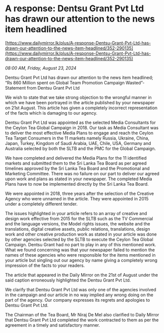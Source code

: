 # A response: Dentsu Grant Pvt Ltd has drawn our attention to the news item headlined

[https://www.dailymirror.lk/plus/A-response-Dentsu-Grant-Pvt-Ltd-has-drawn-our-attention-to-the-news-item-headlined/352-290135](https://www.dailymirror.lk/plus/A-response-Dentsu-Grant-Pvt-Ltd-has-drawn-our-attention-to-the-news-item-headlined/352-290135)

*08:00 AM, Friday, August 23, 2024*

Dentsu Grant Pvt Ltd has drawn our attention to the news item headlined; “Rs 860 Million spent on Global Team Promotion Campaign Wasted”- Statement from Dentsu Grant Pvt Ltd

We wish to state that we take strong objection to the wrongful manner in which we have been portrayed in the article published by your newspaper on 21st August. This article has given a completely incorrect representation of the facts which is damaging to our agency.

Dentsu Grant Pvt Ltd was appointed as the selected Media Consultants for the Ceylon Tea Global Campaign in 2018. Our task as Media Consultant was to deliver the most effective Media Plans to engage and reach the Ceylon Tea Target Consumers in the 11 markets namely Russia, Ukraine, China, Japan, Turkey, Kingdom of Saudi Arabia, UAE, Chile, USA, Germany and Australia selected by both the SLTB and the PMC for the Global Campaign.

We have completed and delivered the Media Plans for the 11 identified markets and submitted them to the Sri Lanka Tea Board as per agreed timelines approved by the Sri Lanka Tea Board and the Promotional and Marketing Committee. There was no failure on our part to deliver our agreed upon work and plans as stated in your newspaper. The completed Media Plans have to now be implemented directly by the Sri Lanka Tea Board.

We were appointed in 2018, three years after the selection of the Creative Agency who were unnamed in the article. They were appointed in 2015 under a completely different tender.

The issues highlighted in your article refers to an array of creative and design work effective from 2015 for the SLTB such as the TV Commercial and the language versions, the Model rights issues, the website and the translations, digital creative assets, public relations, translations, design work and other creative production work as stated in your article was done by other agencies selected by the SLTB to execute the Ceylon Tea Global Campaign. Dentsu Grant had no part to play in any of this mentioned work. What we found concerning was that your newspaper failed to mention the names of these agencies who were responsible for the items mentioned in your article but singling out our agency by name giving a completely wrong impression of the facts to your readers.

The article that appeared in the Daily Mirror on the 21st of August under the said caption erroneously highlighted the Dentsu Grant Pvt Ltd.

We clarify that Dentsu Grant Pvt Ltd was only one of the agencies involved in the campaign and our article in no way implied any wrong doing on the part of the agency. Our company expresses its regrets and apologies to Dentsu Grant Pvt Ltd.

The Chairman of the Tea Board, Mr Niraj De Mel also clarified to Daily Mirror that Dentsu Grant Pvt Ltd completed the work contracted to them as per the agreement in a timely and satisfactory manner.

